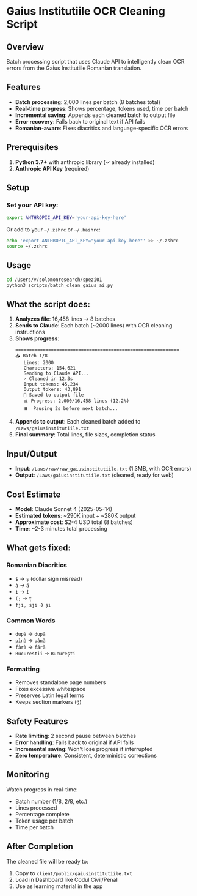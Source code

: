 # Gaius Institutiile OCR Cleaning Script

## Overview
Batch processing script that uses Claude API to intelligently clean OCR errors from the Gaius Institutiile Romanian translation.

## Features
- **Batch processing**: 2,000 lines per batch (8 batches total)
- **Real-time progress**: Shows percentage, tokens used, time per batch
- **Incremental saving**: Appends each cleaned batch to output file
- **Error recovery**: Falls back to original text if API fails
- **Romanian-aware**: Fixes diacritics and language-specific OCR errors

## Prerequisites

1. **Python 3.7+** with anthropic library (✓ already installed)
2. **Anthropic API Key** (required)

## Setup

### Set your API key:
```bash
export ANTHROPIC_API_KEY='your-api-key-here'
```

Or add to your `~/.zshrc` or `~/.bashrc`:
```bash
echo 'export ANTHROPIC_API_KEY="your-api-key-here"' >> ~/.zshrc
source ~/.zshrc
```

## Usage

```bash
cd /Users/v/solomonresearch/spezi01
python3 scripts/batch_clean_gaius_ai.py
```

## What the script does:

1. **Analyzes file**: 16,458 lines → 8 batches
2. **Sends to Claude**: Each batch (~2000 lines) with OCR cleaning instructions
3. **Shows progress**:
   ```
   ============================================================
   📤 Batch 1/8
      Lines: 2000
      Characters: 154,621
      Sending to Claude API...
      ✓ Cleaned in 12.3s
      Input tokens: 45,234
      Output tokens: 43,891
      💾 Saved to output file
      📊 Progress: 2,000/16,458 lines (12.2%)
      ⏸️  Pausing 2s before next batch...
   ```
4. **Appends to output**: Each cleaned batch added to `/Laws/gaiusinstitutiile.txt`
5. **Final summary**: Total lines, file sizes, completion status

## Input/Output

- **Input**: `/Laws/raw/raw_gaiusinstitutiile.txt` (1.3MB, with OCR errors)
- **Output**: `/Laws/gaiusinstitutiile.txt` (cleaned, ready for web)

## Cost Estimate

- **Model**: Claude Sonnet 4 (2025-05-14)
- **Estimated tokens**: ~290K input + ~280K output
- **Approximate cost**: $2-4 USD total (8 batches)
- **Time**: ~2-3 minutes total processing

## What gets fixed:

### Romanian Diacritics
- `$` → `ș` (dollar sign misread)
- `à` → `ă`
- `ì` → `î`
- `(;` → `ț`
- `fji, sji` → `și`

### Common Words
- `dupà` → `după`
- `pìnà` → `până`
- `fàrà` → `fără`
- `Bucurestii` → `București`

### Formatting
- Removes standalone page numbers
- Fixes excessive whitespace
- Preserves Latin legal terms
- Keeps section markers (§)

## Safety Features

- **Rate limiting**: 2 second pause between batches
- **Error handling**: Falls back to original if API fails
- **Incremental saving**: Won't lose progress if interrupted
- **Zero temperature**: Consistent, deterministic corrections

## Monitoring

Watch progress in real-time:
- Batch number (1/8, 2/8, etc.)
- Lines processed
- Percentage complete
- Token usage per batch
- Time per batch

## After Completion

The cleaned file will be ready to:
1. Copy to `client/public/gaiusinstitutiile.txt`
2. Load in Dashboard like Codul Civil/Penal
3. Use as learning material in the app
